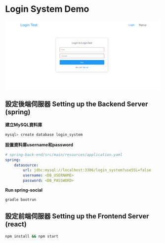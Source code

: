 # Login System Demo

![Screenshot](DemoScreenshot.png)

## 設定後端伺服器 Setting up the Backend Server (spring)

**建立MySQL資料庫**

```bash
mysql> create database login_system
```

**設置資料庫username和password**

```yaml
# spring-back-end/src/main/resources/application.yaml
spring:
    datasource:
        url: jdbc:mysql://localhost:3306/login_system?useSSL=false
        username: <DB_USERNAME>
        password: <DB_PASSWORD>
```

**Run spring-social**
```bash
gradle bootrun
```

## 設定前端伺服器 Setting up the Frontend Server (react)

```bash
npm install && npm start
```